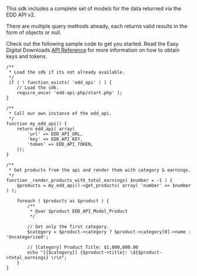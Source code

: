 This sdk includes a complete set of models for the data returned via the EDD API v2.

There are multiple query methods already, each returns valid results in the form of objects or null.

Check out the following sample code to get you started. Read the Easy Digital Downloads [API Reference](http://docs.easydigitaldownloads.com/category/1130-api-reference) for more information on how to obtain keys and tokens.

    /**
     * Load the sdk if its not already available.
     */
     if ( ! function_exists( 'edd_api' ) ) {
        // Load the sdk.
        require_once( 'edd-api-php/start.php' );
    }
    
    /**
     * Call our own instance of the edd_api.
     */
    function my_edd_api() {
        return edd_api( array(
            'url' => EDD_API_URL,
            'key' => EDD_API_KEY,
            'token' => EDD_API_TOKEN,
        ));
    }

    /**
     * Get products from the api and render them with category & earnings.
     */
    function _render_products_with_total_earnings( $number = -1 ) {
        $products = my_edd_api()->get_products( array( 'number' => $number ) );
    
        foreach ( $products as $product ) {
            /**
             * @var $product EDD_API_Model_Product
             */
    
            // Get only the first category.
            $category = $product->category ? $product->category[0]->name : 'Uncategorized';
    
            // [Category] Product Title: $1,000,000.00
            echo "[{$category}] {$product->title}: \${$product->total_earnings} \r\n";
        }
    }